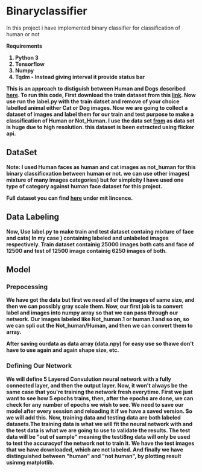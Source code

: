# Binaryclassifier
  In this project i have implemented binary classifier for classification of human or not

<b>Requirements<b>
  1. Python 3
  2. Tensorflow
  3. Numpy
  4. Tqdm  - Instead giving interval it provide status bar
  
This is an approach to distiguish between Human and Dogs described [here](https://www.kaggle.com/c/dogs-vs-cats-redux-kernels-edition/).
To run this code, First download the train dataset from this [link](https://www.kaggle.com/c/dogs-vs-cats-redux-kernels-edition/data).
Now use run the label.py with the train datset and remove of your choice labelled animal either Cat or Dog images. Now we are going to collect a dataset of images and label them for our train and test purpose to make a classification of Human or Not_Human. I use the data set [from](https://github.com/NVlabs/ffhq-dataset) as data set is huge due to high resolution. this dataset is been extracted using flicker api.

## DataSet
Note: I used Human faces as human and cat images as not_human for this binary classificxation between human or not. we can use other images( mixture of many images categories) but for simplcity I have used one type of category against human face dataset for this project.

Full dataset you can find [here](https://drive.google.com/drive/folders/1kDYxzDoSnUIk5tm2LEY1YFTBEJwpwvB3?usp=sharing) under mit lincence.
## Data Labeling
Now, Use label.py to make train and test dataset containg mixture of face and cats( In my case ) containing labeled and unlabeled images respectively. Train dataset containig 25000 images both cats and face of 12500 and test of 12500 image containig 6250 images of both.

## Model
### Prepocessing
We have got the data but first we need all of the images of same size, and then we can possibly gray scale them. Now, our first job is to convert label and images into numpy array so that we can pass through our network. Our images labeled like Not_human.1 or human.1 and so on, so we can spli out the Not_human/Human, and then we can convert them to array.

After saving ourdata as data array (data.npy) for easy use so thawe don't have to use again and again shape size, etc. 

### Defining Our Network

We will define 5 Layered Convulution neural network with a fully connected layer, and then the output layer. 
Now, it won't always be the same case that you're training the network fresh everytime. First we just want to see how 5 epochs trains, then, after the epochs are done, we can check for any number of epochs we wish to see. We need to save our model after every session and reloading it if we have a saved version. So we will add this.
Now, training data and testing data are both labeled datasets.The training data is what we will fit the neural network with and the test data is what we are going to use to validate the results. The test data will be "out of sample" meaning the testi8ng data will only be used to test the accuracyof the network not to train it. We have the test images that we have downloaded, which are not labeled. 
And finally we have distinguished between "human" and "not human", by plotting result usinmg matplotlib.
